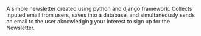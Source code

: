A simple newsletter created using python and django framework. Collects inputed email from users, saves into a database, and simultaneously sends an email to the user aknowledging your interest to sign up for the Newsletter.
